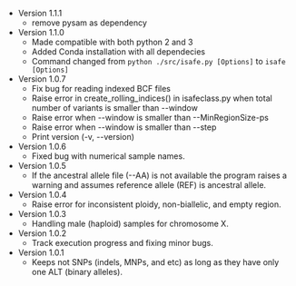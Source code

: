 * Version 1.1.1
    - remove pysam as dependency
* Version 1.1.0
    - Made compatible with both python 2 and 3
    - Added Conda installation with all dependecies
    - Command changed from ```python ./src/isafe.py [Options]``` to ```isafe [Options]```
* Version 1.0.7
    - Fix bug for reading indexed BCF files
    - Raise error in create_rolling_indices() in isafeclass.py when total number of variants is smaller than --window
    - Raise error when  --window is smaller than --MinRegionSize-ps
    - Raise error when  --window is smaller than --step
    - Print version (-v, --version)
* Version 1.0.6
    - Fixed bug with numerical sample names.
* Version 1.0.5
    - If the ancestral allele file (--AA) is not available the program raises a warning and assumes reference allele (REF) is ancestral allele.
* Version 1.0.4
    - Raise error for inconsistent ploidy, non-biallelic, and empty region. 
* Version 1.0.3
    - Handling male (haploid) samples for chromosome X.
* Version 1.0.2
    - Track execution progress and fixing minor bugs.
* Version 1.0.1
    - Keeps not SNPs (indels, MNPs, and etc) as long as they have only one ALT (binary alleles).   